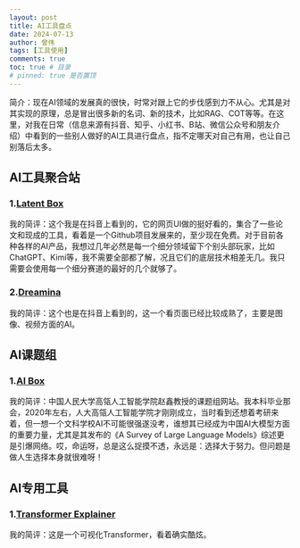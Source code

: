 ```yaml
---
layout: post
title: AI工具盘点
date: 2024-07-13
author: 曾伟
tags: [工具使用]
comments: true
toc: true # 目录
# pinned: true 是否置顶
---
```


简介：现在AI领域的发展真的很快，时常对跟上它的步伐感到力不从心。尤其是对其实现的原理，总是冒出很多新的名词、新的技术，比如RAG、COT等等。在这里，对我在日常（信息来源有抖音、知乎、小红书、B站、微信公众号和朋友介绍）中看到的一些别人做好的AI工具进行盘点，指不定哪天对自己有用，也让自己别落后太多。

## AI工具聚合站
### 1.[Latent Box](https://latentbox.com/zh)
我的简评：这个我是在抖音上看到的，它的网页UI做的挺好看的，集合了一些论文和现成的工具，看着是一个Github项目发展来的，至少现在免费。对于目前各种各样的AI产品，我想过几年必然是每一个细分领域留下个别头部玩家，比如ChatGPT、Kimi等，我不需要全部都了解，况且它们的底层技术相差无几。我只需要会使用每一个细分赛道的最好的几个就够了。

### 2.[Dreamina](https://dreamina.capcut.com/ai-tool/home)
我的简评：这个也是在抖音上看到的，这一个看页面已经比较成熟了，主要是图像、视频方面的AI。

## AI课题组
### 1.[AI Box](http://aibox.ruc.edu.cn/index.htm)
我的简评：中国人民大学高瓴人工智能学院赵鑫教授的课题组网站。我本科毕业那会，2020年左右，人大高瓴人工智能学院才刚刚成立，当时看到还想着考研来着，但一想一个文科学校AI不可能很强遂没考，谁想其已经成为中国AI大模型方面的重要力量，尤其是其发布的《A Survey of Large Language Models》综述更是引爆网络。哎，命运呀，总是这么捉摸不透，永远是：选择大于努力。但问题是做人生选择本身就很难呀！

## AI专用工具
### 1.[Transformer Explainer](https://github.com/poloclub/transformer-explainer)
我的简评：这是一个可视化Transformer，看着确实酷炫。